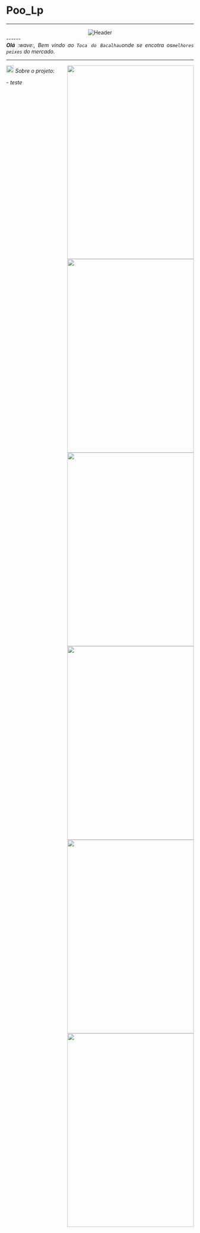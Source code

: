# Poo_Lp

-----

<div align="center">
<img alt="Header" src="https://github.com/Dnizdj/Dnizdj/blob/main/img/tela%201%20(1).png"/>
</div>
------
</div>
<div align="justify">
<i><b>Olá</b> :wave:, Bem vindo ao <code>Toca do Bacalhau</code>onde se encotra os<code>melhores peixes</code> do mercado.
</div>

-----

<div>
<div>
<img align="right" src="https://github.com/Dnizdj/Dnizdj/blob/main/img/projetinhopai.png" width="340px" height="520px"/>
<img align="right" src="https://github.com/Dnizdj/Dnizdj/blob/main/img/projetinhopai3.png" width="340px" height="520px"/>
<img align="right" src="https://github.com/Dnizdj/Dnizdj/blob/main/img/projetinhopai2.png" width="340px" height="520px"/>
<img align="right" src="https://github.com/Dnizdj/Dnizdj/blob/main/img/projetinhopai4.png" width="340px" height="520px"/>
<img align="right" src="https://github.com/Dnizdj/Dnizdj/blob/main/img/projetinhopai5.png" width="340px" height="520px"/>
<img align="right" src="https://github.com/Dnizdj/Dnizdj/blob/main/img/projetinhopai26.png" width="340px" height="520px"/> 
</div>
  
<img height="20" src="https://github.com/Dnizdj/Dnizdj/blob/main/img/gif%20git.gif"/> Sobre o projeto:

<div align="justify">
<p> 
- teste
</p>
</div>
</div>


